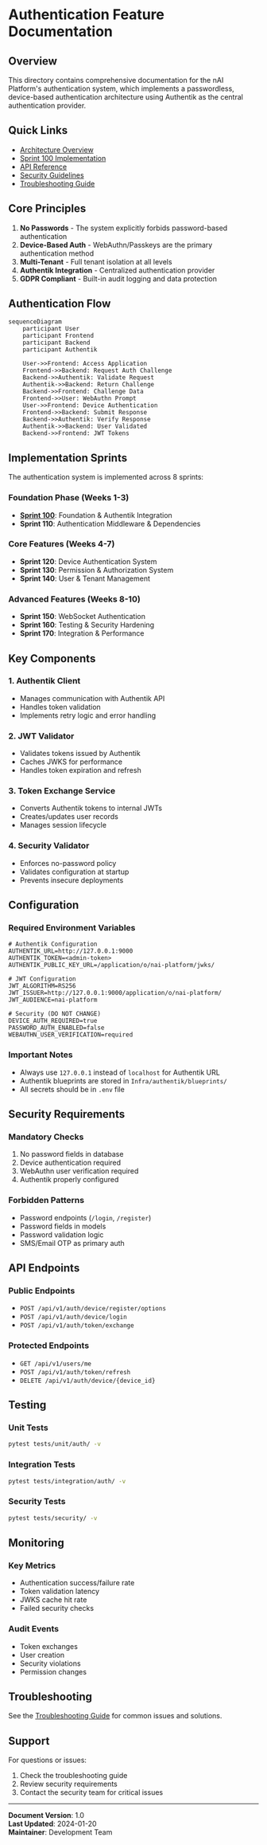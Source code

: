# Authentication Feature Documentation

## Overview

This directory contains comprehensive documentation for the nAI Platform's authentication system, which implements a passwordless, device-based authentication architecture using Authentik as the central authentication provider.

## Quick Links

- [Architecture Overview](./architecture.md)
- [Sprint 100 Implementation](./sprint-100-implementation.md)
- [API Reference](./api-reference.md)
- [Security Guidelines](./security.md)
- [Troubleshooting Guide](./troubleshooting.md)

## Core Principles

1. **No Passwords** - The system explicitly forbids password-based authentication
2. **Device-Based Auth** - WebAuthn/Passkeys are the primary authentication method
3. **Multi-Tenant** - Full tenant isolation at all levels
4. **Authentik Integration** - Centralized authentication provider
5. **GDPR Compliant** - Built-in audit logging and data protection

## Authentication Flow

```mermaid
sequenceDiagram
    participant User
    participant Frontend
    participant Backend
    participant Authentik
    
    User->>Frontend: Access Application
    Frontend->>Backend: Request Auth Challenge
    Backend->>Authentik: Validate Request
    Authentik->>Backend: Return Challenge
    Backend->>Frontend: Challenge Data
    Frontend->>User: WebAuthn Prompt
    User->>Frontend: Device Authentication
    Frontend->>Backend: Submit Response
    Backend->>Authentik: Verify Response
    Authentik->>Backend: User Validated
    Backend->>Frontend: JWT Tokens
```

## Implementation Sprints

The authentication system is implemented across 8 sprints:

### Foundation Phase (Weeks 1-3)
- **[Sprint 100](./sprint-100-implementation.md)**: Foundation & Authentik Integration
- **Sprint 110**: Authentication Middleware & Dependencies

### Core Features (Weeks 4-7)
- **Sprint 120**: Device Authentication System
- **Sprint 130**: Permission & Authorization System
- **Sprint 140**: User & Tenant Management

### Advanced Features (Weeks 8-10)
- **Sprint 150**: WebSocket Authentication
- **Sprint 160**: Testing & Security Hardening
- **Sprint 170**: Integration & Performance

## Key Components

### 1. Authentik Client
- Manages communication with Authentik API
- Handles token validation
- Implements retry logic and error handling

### 2. JWT Validator
- Validates tokens issued by Authentik
- Caches JWKS for performance
- Handles token expiration and refresh

### 3. Token Exchange Service
- Converts Authentik tokens to internal JWTs
- Creates/updates user records
- Manages session lifecycle

### 4. Security Validator
- Enforces no-password policy
- Validates configuration at startup
- Prevents insecure deployments

## Configuration

### Required Environment Variables

```env
# Authentik Configuration
AUTHENTIK_URL=http://127.0.0.1:9000
AUTHENTIK_TOKEN=<admin-token>
AUTHENTIK_PUBLIC_KEY_URL=/application/o/nai-platform/jwks/

# JWT Configuration
JWT_ALGORITHM=RS256
JWT_ISSUER=http://127.0.0.1:9000/application/o/nai-platform/
JWT_AUDIENCE=nai-platform

# Security (DO NOT CHANGE)
DEVICE_AUTH_REQUIRED=true
PASSWORD_AUTH_ENABLED=false
WEBAUTHN_USER_VERIFICATION=required
```

### Important Notes

- Always use `127.0.0.1` instead of `localhost` for Authentik URL
- Authentik blueprints are stored in `Infra/authentik/blueprints/`
- All secrets should be in `.env` file

## Security Requirements

### Mandatory Checks
1. No password fields in database
2. Device authentication required
3. WebAuthn user verification required
4. Authentik properly configured

### Forbidden Patterns
- Password endpoints (`/login`, `/register`)
- Password fields in models
- Password validation logic
- SMS/Email OTP as primary auth

## API Endpoints

### Public Endpoints
- `POST /api/v1/auth/device/register/options`
- `POST /api/v1/auth/device/login`
- `POST /api/v1/auth/token/exchange`

### Protected Endpoints
- `GET /api/v1/users/me`
- `POST /api/v1/auth/token/refresh`
- `DELETE /api/v1/auth/device/{device_id}`

## Testing

### Unit Tests
```bash
pytest tests/unit/auth/ -v
```

### Integration Tests
```bash
pytest tests/integration/auth/ -v
```

### Security Tests
```bash
pytest tests/security/ -v
```

## Monitoring

### Key Metrics
- Authentication success/failure rate
- Token validation latency
- JWKS cache hit rate
- Failed security checks

### Audit Events
- Token exchanges
- User creation
- Security violations
- Permission changes

## Troubleshooting

See the [Troubleshooting Guide](./troubleshooting.md) for common issues and solutions.

## Support

For questions or issues:
1. Check the troubleshooting guide
2. Review security requirements
3. Contact the security team for critical issues

---

**Document Version**: 1.0  
**Last Updated**: 2024-01-20  
**Maintainer**: Development Team